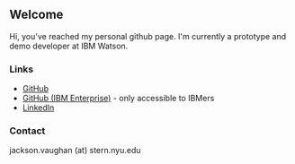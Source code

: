 ## Welcome

Hi, you've reached my personal github page. I'm currently a prototype and demo developer at IBM Watson.

### Links

- [GitHub](https://github.com/jackrvaughan)
- [GitHub (IBM Enterprise)](https://github.ibm.com/jacksonvaughan) - only accessible to IBMers
- [LinkedIn](https://www.linkedin.com/in/jacksonvaughan/)

### Contact

jackson.vaughan (at) stern.nyu.edu
